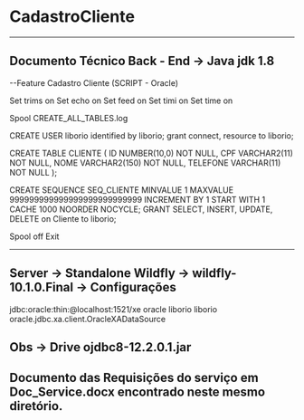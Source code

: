 # CadastroCliente

-----------------------------------------------------------------------------------------------------------------------------------
Documento Técnico Back - End -> Java jdk 1.8
-----------------------------------------------------------------------------------------------------------------------------------
--Feature Cadastro Cliente (SCRIPT - Oracle)

Set trims on
Set echo on
Set feed on
Set timi on
Set time on

Spool CREATE_ALL_TABLES.log

CREATE USER liborio identified by liborio;
grant connect, resource to liborio;

CREATE TABLE CLIENTE (
	ID NUMBER(10,0) NOT NULL,
	CPF VARCHAR2(11) NOT NULL,
	NOME VARCHAR2(150) NOT NULL,
	TELEFONE VARCHAR(11) NOT NULL
);

CREATE SEQUENCE SEQ_CLIENTE MINVALUE 1 MAXVALUE 999999999999999999999999999 INCREMENT BY 1 START WITH 1 CACHE 1000 NOORDER NOCYCLE;
GRANT SELECT, INSERT, UPDATE, DELETE on Cliente to liborio;

Spool off
Exit

-----------------------------------------------------------------------------------------------------------------------------------
Server -> Standalone Wildfly -> wildfly-10.1.0.Final -> Configurações
-----------------------------------------------------------------------------------------------------------------------------------

<datasource jndi-name="java:jboss/ProjectClient" pool-name="ProjectClient" enabled="true" use-java-context="true">
    <connection-url>jdbc:oracle:thin:@localhost:1521/xe</connection-url>
    <driver>oracle</driver>
    <security>
        <user-name>liborio</user-name>
        <password>liborio</password>
    </security>
</datasource>
<drivers>
    <driver name="oracle" module="com.oracle">
        <xa-datasource-class>oracle.jdbc.xa.client.OracleXADataSource</xa-datasource-class>
    </driver>
</drivers>

Obs -> Drive ojdbc8-12.2.0.1.jar
-----------------------------------------------------------------------------------------------------------------------------------
Documento das Requisições do serviço em Doc_Service.docx encontrado neste mesmo diretório.
-----------------------------------------------------------------------------------------------------------------------------------
